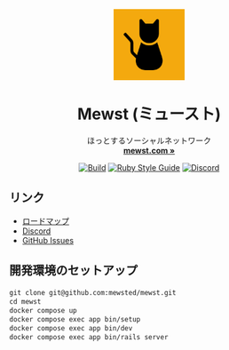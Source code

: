 <div align="center">
  <img align="center" width="128" src="public/icon-192.png">

  <h1 align="center">
    <b>Mewst (ミュースト)</b>
  </h1>

  <p align="center">
    ほっとするソーシャルネットワーク
    <br>
    <a href="https://mewst.com/" rel="nofollow" target="_blank">
      <strong>mewst.com »</strong>
    </a>
  </p>

  [![Build](https://github.com/mewsted/mewst/actions/workflows/lint-and-test.yml/badge.svg)](https://github.com/mewsted/mewst/actions/workflows/lint-and-test.yml)
  [![Ruby Style Guide](https://img.shields.io/badge/code_style-standard-brightgreen.svg)](https://github.com/testdouble/standard)
  [![Discord](https://img.shields.io/discord/1044830617860317184?label=Discord&color=5865F2)](https://discord.gg/tNwVpJ4Jfk)
</div>

## リンク

- [ロードマップ](https://github.com/orgs/mewsted/projects/1)
- [Discord](https://discord.gg/tNwVpJ4Jfk)
- [GitHub Issues](https://github.com/mewsted/mewst/issues)

## 開発環境のセットアップ

```
git clone git@github.com:mewsted/mewst.git
cd mewst
docker compose up
docker compose exec app bin/setup
docker compose exec app bin/dev
docker compose exec app bin/rails server
```
